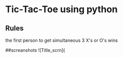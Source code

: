 # Tic-Tac-Toe using python

## Rules
the first person to get simultaneous 3 X's or O's wins

##screanshots
![Title_scrn](
